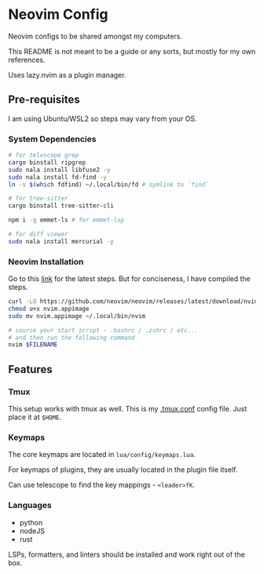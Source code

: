 # Neovim Config

Neovim configs to be shared amongst my computers.

This README is not meant to be a guide or any sorts,
but mostly for my own references.

Uses lazy.nvim as a plugin manager.

## Pre-requisites

I am using Ubuntu/WSL2 so steps may vary from your OS.

### System Dependencies

```sh
# for telescope grep
cargo binstall ripgrep 
sudo nala install libfuse2 -y
sudo nala install fd-find -y 
ln -s $(which fdfind) ~/.local/bin/fd # symlink to `find`

# for tree-sitter
cargo binstall tree-sitter-cli 

npm i -g emmet-ls # for emmet-lsp

# for diff viewer
sudo nala install mercurial -y
```

### Neovim Installation

Go to this [link](https://github.com/neovim/neovim/blob/master/INSTALL.md) for
the latest steps. But for conciseness, I have compiled the steps.

```sh
curl -LO https://github.com/neovim/neovim/releases/latest/download/nvim.appimage
chmod u+x nvim.appimage
sudo mv nvim.appimage ~/.local/bin/nvim

# source your start script - .bashrc / .zshrc / etc...
# and then run the following command
nvim $FILENAME
```

## Features

### Tmux

This setup works with tmux as well.
This is my [.tmux.conf](https://gist.github.com/leelhn2345/ae8792433f073341f6f80f85b7f9983b)
config file.
Just place it at `$HOME`.

### Keymaps

The core keymaps are located in `lua/config/keymaps.lua`.

For keymaps of plugins, they are usually located in the plugin file itself.

Can use telescope to find the key mappings - `<leader>fK`.

### Languages

- python
- nodeJS
- rust

LSPs, formatters, and linters should be installed and work right out of the box.
